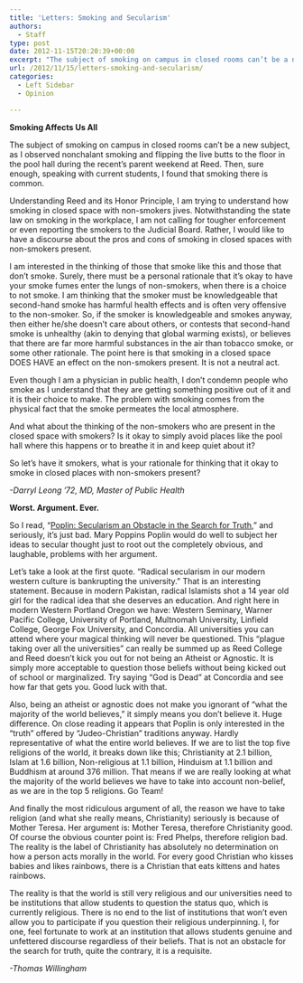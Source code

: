 ```yaml
---
title: 'Letters: Smoking and Secularism'
authors: 
  - Staff
type: post
date: 2012-11-15T20:20:39+00:00
excerpt: "The subject of smoking on campus in closed rooms can’t be a new subject, as I observed nonchalant smoking and flipping the live butts to the floor in the pool hall during the recent's parent weekend at Reed. Then, sure enough, speaking with current students, I found that smoking there is common."
url: /2012/11/15/letters-smoking-and-secularism/
categories:
  - Left Sidebar
  - Opinion

---
```

**Smoking Affects Us All**

The subject of smoking on campus in closed rooms can’t be a new subject, as I observed nonchalant smoking and flipping the live butts to the floor in the pool hall during the recent&#8217;s parent weekend at Reed. Then, sure enough, speaking with current students, I found that smoking there is common.

Understanding Reed and its Honor Principle, I am trying to understand how smoking in closed space with non-smokers jives. Notwithstanding the state law on smoking in the workplace, I am not calling for tougher enforcement or even reporting the smokers to the Judicial Board. Rather, I would like to have a discourse about the pros and cons of smoking in closed spaces with non-smokers present.

I am interested in the thinking of those that smoke like this and those that don’t smoke. Surely, there must be a personal rationale that it&#8217;s okay to have your smoke fumes enter the lungs of non-smokers, when there is a choice to not smoke. I am thinking that the smoker must be knowledgeable that second-hand smoke has harmful health effects and is often very offensive to the non-smoker. So, if the smoker is knowledgeable and smokes anyway, then either he/she doesn’t care about others, or contests that second-hand smoke is unhealthy (akin to denying that global warming exists), or believes that there are far more harmful substances in the air than tobacco smoke, or some other rationale. The point here is that smoking in a closed space DOES HAVE an effect on the non-smokers present. It is not a neutral act.

Even though I am a physician in public health, I don’t condemn people who smoke as I understand that they are getting something positive out of it and it is their choice to make. The problem with smoking comes from the physical fact that the smoke permeates the local atmosphere.

And what about the thinking of the non-smokers who are present in the closed space with smokers? Is it okay to simply avoid places like the pool hall where this happens or to breathe it in and keep quiet about it?

So let’s have it smokers, what is your rationale for thinking that it okay to smoke in closed places with non-smokers present?

_-Darryl Leong ’72, MD, Master of Public Health_

**Worst. Argument. Ever.**

So I read, “[Poplin: Secularism an Obstacle in the Search for Truth][1],” and seriously, it’s just bad. Mary Poppins Poplin would do well to subject her ideas to secular thought just to root out the completely obvious, and laughable, problems with her argument.

Let’s take a look at the first quote. “Radical secularism in our modern western culture is bankrupting the university.” That is an interesting statement. Because in modern Pakistan, radical Islamists shot a 14 year old girl for the radical idea that she deserves an education. And right here in modern Western Portland Oregon we have: Western Seminary, Warner Pacific College, University of Portland, Multnomah University, Linfield College, George Fox University, and Concordia. All universities you can attend where your magical thinking will never be questioned. This “plague taking over all the universities” can really be summed up as Reed College and Reed doesn’t kick you out for not being an Atheist or Agnostic. It is simply more acceptable to question those beliefs without being kicked out of school or marginalized. Try saying “God is Dead” at Concordia and see how far that gets you. Good luck with that.

Also, being an atheist or agnostic does not make you ignorant of “what the majority of the world believes,” it simply means you don’t believe it. Huge difference. On close reading it appears that Poplin is only interested in the “truth” offered by “Judeo-Christian” traditions anyway. Hardly representative of what the entire world believes. If we are to list the top five religions of the world, it breaks down like this; Christianity at 2.1 billion, Islam at 1.6 billion, Non-religious at 1.1 billion, Hinduism at 1.1 billion and Buddhism at around 376 million. That means if we are really looking at what the majority of the world believes we have to take into account non-belief, as we are in the top 5 religions. Go Team!

And finally the most ridiculous argument of all, the reason we have to take religion (and what she really means, Christianity) seriously is because of Mother Teresa. Her argument is: Mother Teresa, therefore Christianity good. Of course the obvious counter point is: Fred Phelps, therefore religion bad. The reality is the label of Christianity has absolutely no determination on how a person acts morally in the world. For every good Christian who kisses babies and likes rainbows, there is a Christian that eats kittens and hates rainbows.

The reality is that the world is still very religious and our universities need to be institutions that allow students to question the status quo, which is currently religious. There is no end to the list of institutions that won’t even allow you to participate if you question their religious underpinning. I, for one, feel fortunate to work at an institution that allows students genuine and unfettered discourse regardless of their beliefs. That is not an obstacle for the search for truth, quite the contrary, it is a requisite.

_-Thomas Willingham_

 [1]: http://www.reedquest.org/2012/11/secularism-as-an-obstacle-in-the-search-for-truth/ "Is Secularism an Obstacle in the Search for Truth?"